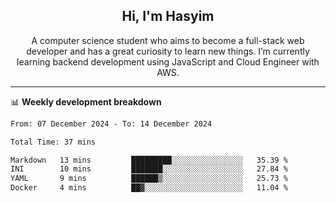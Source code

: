 <h2 align="center">Hi, I'm Hasyim</h2>

<p align="center">A computer science student who aims to become a full-stack web developer and has a great curiosity to learn new things. I’m currently learning backend development using JavaScript and Cloud Engineer with AWS.</p>

---

📊 **Weekly development breakdown**

<!--START_SECTION:waka-->

```txt
From: 07 December 2024 - To: 14 December 2024

Total Time: 37 mins

Markdown   13 mins         █████████░░░░░░░░░░░░░░░░   35.39 %
INI        10 mins         ███████░░░░░░░░░░░░░░░░░░   27.84 %
YAML       9 mins          ██████▒░░░░░░░░░░░░░░░░░░   25.73 %
Docker     4 mins          ██▓░░░░░░░░░░░░░░░░░░░░░░   11.04 %
```

<!--END_SECTION:waka-->

<!-- - You can reach me on **hasyim11c@gmail.com** -->
